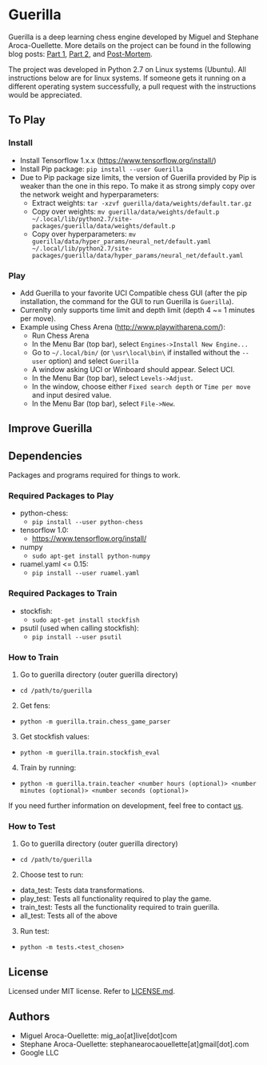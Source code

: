 # Guerilla

Guerilla is a deep learning chess engine developed by Miguel and Stephane Aroca-Ouellette. More details on the project can be found in the following blog posts: [Part 1](https://unarresteddev.wordpress.com/guerilla-a-chess-engine-part-1/), [Part 2](https://unarresteddev.wordpress.com/guerilla-a-chess-engine-part-2/), and [Post-Mortem](https://unarresteddev.wordpress.com/guerilla-a-chess-engine-post-mortem/).

The project was developed in Python 2.7 on Linux systems (Ubuntu). All instructions below are for linux systems. If someone gets it running on a different operating system successfully, a pull request with the instructions would be appreciated. 

## To Play
### Install
- Install Tensorflow 1.x.x (https://www.tensorflow.org/install/)
- Install Pip package: `pip install --user Guerilla`
- Due to Pip package size limits, the version of Guerilla provided by Pip is weaker than the one in this repo. To make it as strong simply copy over the network weight and hyperparameters:
    - Extract weights: `tar -xzvf guerilla/data/weights/default.tar.gz`
    - Copy over weights: `mv guerilla/data/weights/default.p ~/.local/lib/python2.7/site-packages/guerilla/data/weights/default.p`
    - Copy over hyperparameters: `mv guerilla/data/hyper_params/neural_net/default.yaml ~/.local/lib/python2.7/site-packages/guerilla/data/hyper_params/neural_net/default.yaml`
### Play
- Add Guerilla to your favorite UCI Compatible chess GUI (after the pip installation, the command for the GUI to run Guerilla is `Guerilla`). 
- Currenlty only supports time limit and depth limit (depth 4 ~= 1 minutes per move).
- Example using Chess Arena (http://www.playwitharena.com/):
  - Run Chess Arena
  - In the Menu Bar (top bar), select `Engines->Install New Engine...`
  - Go to `~/.local/bin/` (or `\usr\local\bin\` if installed without the `--user` option) and select `Guerilla`
  - A window asking UCI or Winboard should appear. Select UCI.
  - In the Menu Bar (top bar), select `Levels->Adjust`.
  - In the window, choose either `Fixed search depth` or `Time per move` and input desired value.
  - In the Menu Bar (top bar), select `File->New`.


## Improve Guerilla
## Dependencies
Packages and programs required for things to work.

### Required Packages to Play
- python-chess:
  - `pip install --user python-chess`
- tensorflow 1.0:
  - https://www.tensorflow.org/install/
- numpy
  - `sudo apt-get install python-numpy`
- ruamel.yaml <= 0.15:
  - `pip install --user ruamel.yaml`

### Required Packages to Train
- stockfish:
  - `sudo apt-get install stockfish`
- psutil (used when calling stockfish):
  - `pip install --user psutil`

### How to Train
1. Go to guerilla directory (outer guerilla directory)
  - `cd /path/to/guerilla`
2. Get fens:
  - `python -m guerilla.train.chess_game_parser`  
3. Get stockfish values:
  - `python -m guerilla.train.stockfish_eval`
4. Train by running:
  - `python -m guerilla.train.teacher <number hours (optional)> <number minutes (optional)> <number seconds (optional)>`

If you need further information on development, feel free to contact [us](#authors).

### How to Test
1. Go to guerilla directory (outer guerilla directory)
  - `cd /path/to/guerilla`
2. Choose test to run:
  - data_test: Tests data transformations.
  - play_test: Tests all functionality required to play the game.
  - train_test: Tests all the functionality required to train guerilla.
  - all_test: Tests all of the above
3. Run test:
  - `python -m tests.<test_chosen>`

## License
Licensed under MIT license. Refer to [LICENSE.md](LICENSE.md).  

## Authors
  - Miguel Aroca-Ouellette: mig_ao[at]live[dot]com
  - Stephane Aroca-Ouellette: stephanearocaouellette[at]gmail[dot].com
  - Google LLC
